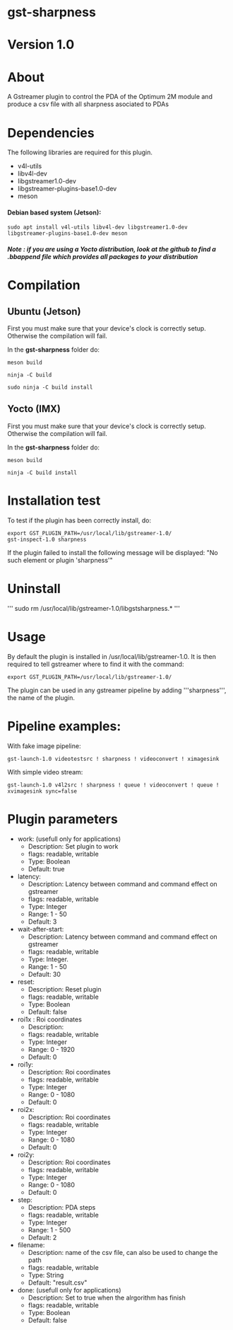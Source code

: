 # gst-sharpness

# Version 1.0

# About

A Gstreamer plugin to control the PDA of the Optimum 2M module and produce a csv file with all sharpness asociated to PDAs

# Dependencies

The following libraries are required for this plugin.
- v4l-utils
- libv4l-dev
- libgstreamer1.0-dev
- libgstreamer-plugins-base1.0-dev
- meson

#### Debian based system (Jetson): 

```
sudo apt install v4l-utils libv4l-dev libgstreamer1.0-dev libgstreamer-plugins-base1.0-dev meson
```
##### Note : if you are using a Yocto distribution, look at the github to find a .bbappend file which provides all packages to your distribution 


# Compilation

## Ubuntu (Jetson)
First you must make sure that your device's clock is correctly setup.
Otherwise the compilation will fail.

In the **gst-sharpness** folder do:

```
meson build
```
```
ninja -C build
```
```
sudo ninja -C build install
```


## Yocto (IMX)
First you must make sure that your device's clock is correctly setup.
Otherwise the compilation will fail.

In the **gst-sharpness** folder do:

```
meson build
```
```
ninja -C build install
```

# Installation test

To test if the plugin has been correctly install, do:
```
export GST_PLUGIN_PATH=/usr/local/lib/gstreamer-1.0/
gst-inspect-1.0 sharpness
```

If the plugin failed to install the following message will be displayed: "No such element or plugin 'sharpness'"

# Uninstall
'''
sudo rm /usr/local/lib/gstreamer-1.0/libgstsharpness.*
'''
# Usage

By default the plugin is installed in /usr/local/lib/gstreamer-1.0. 
It is then required to tell gstreamer where to find it with the command:
```
export GST_PLUGIN_PATH=/usr/local/lib/gstreamer-1.0/
```
The plugin can be used in any gstreamer pipeline by adding '''sharpness''', the name of the plugin.

# Pipeline examples:
With fake image pipeline:
```
gst-launch-1.0 videotestsrc ! sharpness ! videoconvert ! ximagesink
```

With simple video stream:
```
gst-launch-1.0 v4l2src ! sharpness ! queue ! videoconvert ! queue ! xvimagesink sync=false
```

# Plugin parameters
 
- work: (usefull only for applications)
    - Description: Set plugin to work                     
    - flags: readable, writable
    - Type: Boolean 
    - Default: true
-  latency: 
    - Description: Latency between command and command effect on gstreamer
    - flags: readable, writable
    - Type: Integer
    - Range: 1 - 50 
    - Default: 3 
- wait-after-start: 
    - Description: Latency between command and command effect on gstreamer
    - flags: readable, writable
    - Type: Integer. 
    - Range: 1 - 50 
    - Default: 30 
- reset: 
    - Description: Reset plugin
    - flags: readable, writable
    - Type: Boolean 
    - Default: false
- roi1x               : Roi coordinates 
    - Description:
    - flags: readable, writable
    - Type: Integer
    - Range: 0 - 1920 
    - Default: 0 
- roi1y: 
    - Description: Roi coordinates
    - flags: readable, writable
    - Type: Integer 
    - Range: 0 - 1080 
    - Default: 0 
- roi2x: 
    - Description: Roi coordinates
    - flags: readable, writable
    - Type: Integer 
    - Range: 0 - 1080 
    - Default: 0                  
- roi2y: 
    - Description: Roi coordinates
    - flags: readable, writable
    - Type: Integer 
    - Range: 0 - 1080 
    - Default: 0                  
- step: 
    - Description: PDA steps
    - flags: readable, writable
    - Type: Integer
    - Range: 1 - 500 
    - Default: 2 
- filename: 
    - Description: name of the csv file, can also be used to change the path
    - flags: readable, writable
    - Type: String
    - Default: "result.csv"
- done: (usefull only for applications)
   - Description: Set to true when the alrgorithm has finish
   - flags: readable, writable
   - Type: Boolean
   - Default: false
